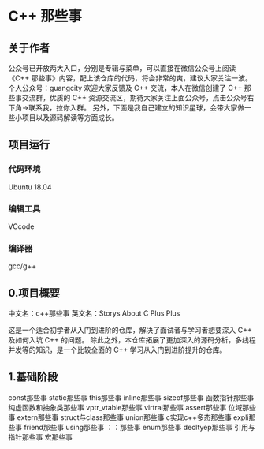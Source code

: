 # C++ 那些事
## 关于作者
公众号已开放两大入口，分别是专辑与菜单，可以直接在微信公众号上阅读《C++ 那些事》内容，配上该仓库的代码，将会非常的爽，建议大家关注一波。
个人公众号：guangcity
欢迎大家反馈及 C++ 交流，本人在微信创建了 C++ 那些事交流群，优质的 C++ 资源交流区，期待大家关注上面公众号，点击公众号右下角->联系我，拉你入群。
另外，下面是我自己建立的知识星球，会带大家做一些小项目以及源码解读等方面成长。
## 项目运行
### 代码环境
  Ubuntu 18.04
### 编辑工具
  VCcode
### 编译器
  gcc/g++
## 0.项目概要
 中文名：c++那些事
 英文名：Storys About C Plus Plus
 
这是一个适合初学者从入门到进阶的仓库，解决了面试者与学习者想要深入 C++ 及如何入坑 C++ 的问题。
除此之外，本仓库拓展了更加深入的源码分析，多线程并发等的知识，是一个比较全面的 C++ 学习从入门到进阶提升的仓库。
## 1.基础阶段
  const那些事
  static那些事
  this那些事
  inline那些事
  sizeof那些事
  函数指针那些事
  纯虚函数和抽象类那些事
  vptr_vtable那些事
  virtral那些事
  assert那些事
  位域那些事
  extern那些事
  struct与class那些事
  union那些事
  c实现c++多态那些事
  expli那些事
  friend那些事
  using那些事
  ：：那些事
  enum那些事
  decltyep那些事
  引用与指针那些事
  宏那些事
  
